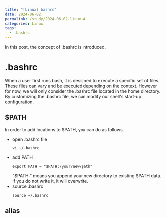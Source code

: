 ```yaml
---
title: "[Linux] bashrc"
date: 2024-06-02
permalink: /study/2024-06-02-linux-4
categories: Linux
tags:
  - .bashrc
---
```


In this post, the concept of .bashrc is introduced.

# .bashrc
When a user first runs bash, it is designed to execute a specific set of files. These files can vary and be executed depending on the context. However for now, we will only consider the .bashrc file located in the home directory. By customizing the .bashrc file, we can modify our shell's start-up configuration. 

## $PATH
In order to add locations to $PATH, you can do as follows.
- open .bashrc file
    ```console
    vi ~/.bashrc
    ```
- add PATH
    ```console
    export PATH = "$PATH:/your/new/path"
    ```
    "$PATH:" means you append your new directory to existing $PATH data. If you do not write it, it will overwrite.
- source .bashrc
    ```console
    source ~/.bashrc
    ```

## alias
